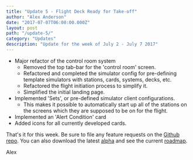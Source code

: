 ```yaml
---
title: "Update 5 - Flight Deck Ready for Take-off"
author: "Alex Anderson"
date: "2017-07-07T06:00:00.000Z"
layout: post
path: "/update-5/"
category: "Updates"
description: "Update for the week of July 2 - July 7 2017"
---
```


* Major refactor of the control room system
    - Removed the top tab-bar for the 'control room' screen.
    - Refactored and completed the simulator config for pre-defining template simulators with stations, cards, systems, decks, etc.
    - Refactored the flight initiation process to simplify it.
    - Simplified the initial landing page.
* Implemented 'Sets', or pre-defined simulator client configurations.
    - This makes it possible to automatically start up all of the stations on the screens which they are supposed to be on for the flight.
* Implemented an 'Alert Condition' card
* Added icons for all currently developed cards.

That's it for this week. Be sure to file any feature requests on the [Github repo](https://github.com/Thorium-Sim/thorium/issues). You can also download the latest [alpha](https://github.com/Thorium-Sim/thorium/releases) and see the current [roadmap](https://github.com/Thorium-Sim/thorium/projects/2).

Alex
